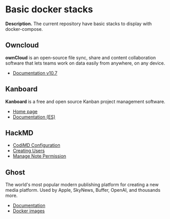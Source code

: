 # Basic docker stacks

**Description.** The current repository have basic stacks to display with docker-compose.

## Owncloud

**ownCloud** is an open-source file sync, share and content collaboration software that lets 
teams work on data easily from anywhere, on any device.

- [Documentation v10.7](https://doc.owncloud.com/server/10.7/)

## Kanboard

**Kanboard** is a free and open source Kanban project management software.

- [Home page](https://kanboard.org/)
- [Documentation (ES)](https://docs.kanboard.org/es/latest/)

## HackMD

- [CodiMD Configuration](https://hackmd.io/c/codimd-documentation/%2Fs%2Fcodimd-configuration)
- [Creating Users](https://github.com/hackmdio/codimd/blob/master/bin/manage_users)
- [Manage Note Permission](https://hackmd.io/@codimd/note-permission#Manage-Note-Permission)

## Ghost

The world's most popular modern publishing platform for creating a new media platform. Used by Apple,
SkyNews, Buffer, OpenAI, and thousands more.

- [Documentation](https://ghost.org/docs/)
- [Docker images](https://hub.docker.com/_/ghost)

